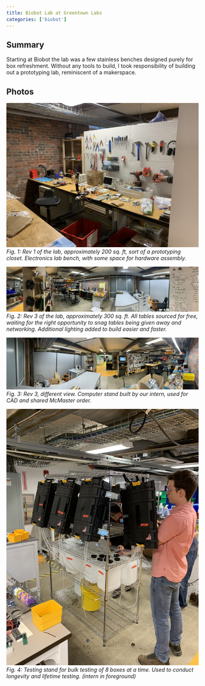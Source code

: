 ```yaml
---
title: Biobot Lab at Greentown Labs
categories: ['biobot']
---
```


## Summary

Starting at Biobot the lab was a few stainless benches designed purely for box refreshment. Without any tools to build, I took responsibility of building out a prototyping lab, reminiscent of a makerspace.

## Photos
![](IMG_0661.JPEG)
*Fig. 1: Rev 1 of the lab, approximately 200 sq. ft, sort of a prototyping closet. Electronics lab bench, with some space for hardware assembly.*

![](IMG_2524.JPEG)
*Fig. 2: Rev 3 of the lab, approximately 300 sq. ft. All tables sourced for free, waiting for the right opportunity to snag tables being given away and networking. Additional lighting added to build easier and faster.*

![](IMG_2525.JPEG)
*Fig. 3: Rev 3, different view. Computer stand built by our intern, used for CAD and shared McMaster order.*

![](IMG_2613.JPEG)
*Fig. 4: Testing stand for bulk testing of 8 boxes at a time. Used to conduct longevity and lifetime testing. (intern in foreground)*
